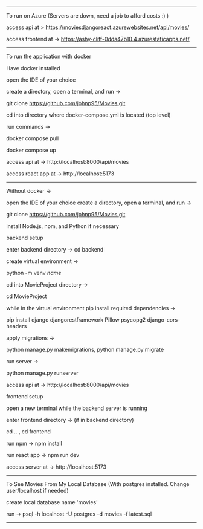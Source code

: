 ***
To run on Azure (Servers are down, need a job to afford costs :) )

access api at > https://moviesdjangoreact.azurewebsites.net/api/movies/

access frontend at -> https://ashy-cliff-0dda47b10.4.azurestaticapps.net/
***
To run the application with docker

Have docker installed

open the IDE of your choice

create a directory, open a terminal, and run ->

git clone https://github.com/johnp95/Movies.git

cd into directory where docker-compose.yml is located (top level)

run commands ->

docker compose pull

docker compose up

access api at -> http://localhost:8000/api/movies

access react app  at -> http://localhost:5173
***
Without docker ->

open the IDE of your choice
create a directory, open a terminal, and run ->

git clone https://github.com/johnp95/Movies.git

install Node.js, npm, and Python if necessary

backend setup

enter backend directory -> cd backend

create virtual environment -> 

python -m venv *name*

cd into MovieProject directory ->

cd MovieProject

while in the virtual environment pip install required dependencies -> 

pip install django djangorestframework Pillow psycopg2 django-cors-headers

apply migrations -> 

python manage.py makemigrations, python manage.py migrate

run server -> 

python manage.py runserver

access api at -> http://localhost:8000/api/movies

frontend setup

open a new terminal while the backend server is running

enter frontend directory -> (if in backend directory)

cd .. , cd frontend

run npm -> npm install

run react app  -> npm run dev

access server at -> http://localhost:5173

*** 
To See Movies From My Local Database (With postgres installed. Change user/localhost if needed)

create local database name 'movies'

run -> psql -h localhost -U postgres -d movies -f latest.sql
***
